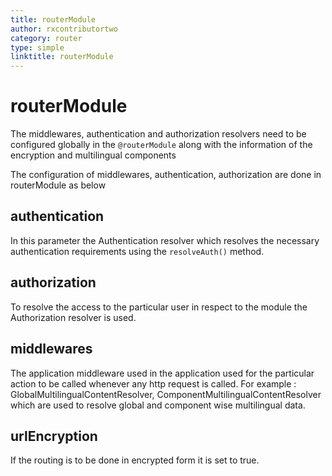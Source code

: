 ```yaml
---
title: routerModule
author: rxcontributortwo
category: router
type: simple
linktitle: routerModule
---
```


# routerModule

The middlewares, authentication and authorization resolvers need to be configured globally in the `@routerModule` along with the information of the encryption and multilingual components

The configuration of middlewares, authentication, authorization are done in routerModule as below 

<div component="app-code" key="router-module-complete-component"></div> 

## authentication
In this parameter the Authentication resolver which resolves the necessary authentication requirements using the `resolveAuth()` method.

<div component="app-code" key="router-module-authentication-component"></div> 

## authorization
To resolve the access to the particular user in respect to the module the Authorization resolver is used. 

<div component="app-code" key="router-module-authorize-component"></div> 

## middlewares
The application middleware used in the application used for the particular action to be called whenever any http request is called. For example 
: GlobalMultilingualContentResolver, ComponentMultilingualContentResolver which are used to resolve global and component wise multilingual data.

<div component="app-code" key="router-module-middlewares-component"></div> 

## urlEncryption
If the routing is to be done in encrypted form it is set to true.

<div component="app-code" key="router-module-url-component"></div> 
